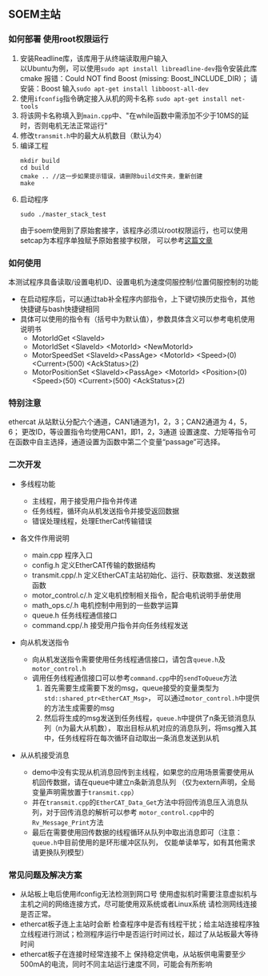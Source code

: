 <!--
 * @Description: 主站使用说明
 * @Version: 3.0
 * @Author: Kx Zhang, BismarckOfficial
 * @Date: 2022-11-12 23:34
 * @LastEditTime: 2022-11-21 22:24
-->
## SOEM主站
### 如何部署 使用root权限运行
1. 安装Readline库，该库用于从终端读取用户输入  
   以Ubuntu为例，可以使用`sudo apt install libreadline-dev`指令安装此库
   cmake 报错：Could NOT find Boost (missing: Boost_INCLUDE_DIR)；
   请安装：Boost 输入`sudo apt-get install libboost-all-dev`
2. 使用`ifconfig`指令确定接入从机的网卡名称  `sudo apt-get install net-tools`
3. 将该网卡名称填入到`main.cpp`中、"在while函数中需添加不少于10MS的延时，否则电机无法正常运行"
4. 修改`transmit.h`中的最大从机数目（默认为4）
5. 编译工程
    ```shell
   mkdir build
   cd build
   cmake .. //这一步如果提示错误，请删除build文件夹，重新创建
   make
    ```
6. 启动程序
    ```shell
   sudo ./master_stack_test
   ```
   由于soem使用到了原始套接字，该程序必须以root权限运行，也可以使用setcap为本程序单独赋予原始套接字权限，
   可以参考[这篇文章](https://squidarth.com/networking/systems/rc/2018/05/28/using-raw-sockets.html)

### 如何使用
本测试程序具备读取/设置电机ID、设置电机为速度伺服控制/位置伺服控制的功能  
* 在启动程序后，可以通过tab补全程序内部指令，上下键切换历史指令，其他快捷键与bash快捷键相同
* 具体可以使用的指令有（括号中为默认值），参数具体含义可以参考电机使用说明书
  * MotorIdGet \<SlaveId\>
  * MotorIdSet \<SlaveId\> \<MotorId\> \<NewMotorId\>
  * MotorSpeedSet \<SlaveId\>\<PassAge> \<MotorId\> \<Speed\>(0) \<Current\>(500) \<AckStatus\>(2)
  * MotorPositionSet \<SlaveId\>\<PassAge> \<MotorId\> \<Position\>(0) \<Speed\>(50) \<Current\>(500) \<AckStatus\>(2)

### 特别注意
ethercat 从站默认分配六个通道，CAN1通道为1，2，3；CAN2通道为 4，5，6；
更改ID，等设置指令均使用CAN1，即1，2，3通道
设置速度、力矩等指令可在函数中自主选择，通道设置为函数中第二个变量“passage”可选择。

### 二次开发
* 多线程功能
  * 主线程，用于接受用户指令并传递
  * 任务线程，循环向从机发送指令并接受返回数据
  * 错误处理线程，处理EtherCat传输错误

* 各文件作用说明
  * main.cpp 程序入口
  * config.h 定义EtherCAT传输的数据结构
  * transmit.cpp/.h 定义EtherCAT主站初始化、运行、获取数据、发送数据函数
  * motor_control.c/.h 定义电机控制相关指令，配合电机说明手册使用
  * math_ops.c/.h 电机控制中用到的一些数学运算
  * queue.h 任务线程通信接口
  * command.cpp/.h 接受用户指令并向任务线程发送

* 向从机发送指令
  * 向从机发送指令需要使用任务线程通信接口，请包含`queue.h`及`motor_control.h`
  * 调用任务线程通信接口可以参考`command.cpp`中的`sendToQueue`方法
    1. 首先需要生成需要下发的msg，queue接受的变量类型为`std::shared_ptr<EtherCAT_Msg>`，
      可以通过`motor_control.h`中提供的方法生成需要的msg
    2. 然后将生成的msg发送到任务线程，`queue.h`中提供了n条无锁消息队列（n为最大从机数），
      取出目标从机对应的消息队列，将msg推入其中，任务线程将在每次循环自动取出一条消息发送到从机
* 从从机接受消息
  * demo中没有实现从机消息回传到主线程，如果您的应用场景需要使用从机回传数据，请在queue中建立n条新消息队列
    （仅为extern声明，全局变量声明需放置于`transmit.cpp`）
  * 并在`transmit.cpp`的`EtherCAT_Data_Get`方法中将回传消息压入消息队列，对于回传消息的解析可以参考
    `motor_control.cpp`中的`Rv_Message_Print`方法
  * 最后在需要使用回传数据的线程循环从队列中取出消息即可（注意：`queue.h`中目前使用的是环形缓冲区队列，
    仅能单读单写，如有其他需求请更换队列模型）
### 常见问题及解决方案
* 从站板上电后使用ifconfig无法检测到网口号
  使用虚拟机时需要注意虚拟机与主机之间的网络连接方式，尽可能使用双系统或者Linux系统
  请检测网线连接是否正常。
* ethercat板子连上主站时会断
  检查程序中是否有线程干扰；给主站连接程序独立线程进行测试；检测程序运行中是否运行时间过长，超过了从站板最大等待时间
* ethercat板子在连接时经常连接不上
  保持稳定供电，从站板供电需要至少500mA的电流，同时不同主站运行速度不同，可能会有所影响

